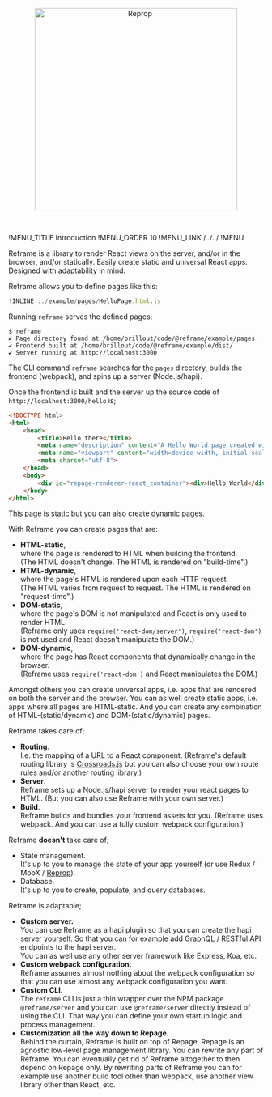 [<p align="center"><img src='https://github.com/brillout-test/reprop-test/blob/master/docs/logo/logo-title.svg' width=400 style=    "max-width:100%;" alt="Reprop"/></p>](https://github.com/brillout/reprop)
<br/>

!MENU_TITLE Introduction
!MENU_ORDER 10
!MENU_LINK /../../
!MENU

Reframe is a library to render React views on the server, and/or in the browser, and/or statically.
Easily create static and universal React apps.
Designed with adaptability in mind.


Reframe allows you to define pages like this:

~~~js
!INLINE ../example/pages/HelloPage.html.js
~~~

Running `reframe` serves the defined pages:

~~~shell
$ reframe
✔ Page directory found at /home/brillout/code/@reframe/example/pages
✔ Frontend built at /home/brillout/code/@reframe/example/dist/
✔ Server running at http://localhost:3000
~~~

The CLI command `reframe` searches for the `pages` directory, builds the frontend (webpack), and spins up a server (Node.js/hapi).

Once the frontend is built and the server up the source code of `http://localhost:3000/hello` is;

~~~html
<!DOCTYPE html>
<html>
    <head>
        <title>Hello there</title>
        <meta name="description" content="A Hello World page created with Reframe.">
        <meta name="viewport" content="width=device-width, initial-scale=1, maximum-scale=1">
        <meta charset="utf-8">
    </head>
    <body>
        <div id="repage-renderer-react_container"><div>Hello World</div></div>
    </body>
</html>
~~~

This page is static but you can also create dynamic pages.

With Reframe you can create pages that are:

 - **HTML-static**,
   <br/>
   where the page is rendered to HTML when building the frontend.
   <br/>
   (The HTML doesn't change. The HTML is rendered on "build-time".)
 - **HTML-dynamic**,
   <br/>
   where the page's HTML is rendered upon each HTTP request.
   <br/>
   (The HTML varies from request to request. The HTML is rendered on "request-time".)
 - **DOM-static**,
   <br/>
   where the page's DOM is not manipulated and React is only used to render HTML.
   <br/>
   (Reframe only uses `require('react-dom/server')`, `require('react-dom')` is not used and React doesn't manipulate the DOM.)
 - **DOM-dynamic**,
   <br/>
   where the page has React components that dynamically change in the browser.
   <br/>
   (Reframe uses `require('react-dom')` and React manipulates the DOM.)

Amongst others you can create universal apps, i.e. apps that are rendered on both the server and the browser.
You can as well create static apps, i.e. apps where all pages are HTML-static.
And you can create any combination of HTML-(static/dynamic) and DOM-(static/dynamic) pages.


Reframe takes care of;

 - **Routing**.
   <br/>
   I.e. the mapping of a URL to a React component. (Reframe's default routing library is [Crossroads.js](https://github.com/millermedeiros/crossroads.js) but you can also choose your own route rules and/or another routing library.)
 - **Server**.
   <br/>
   Reframe sets up a Node.js/hapi server to render your react pages to HTML. (But you can also use Reframe with your own server.)
 - **Build**.
   <br/>
   Reframe builds and bundles your frontend assets for you. (Reframe uses webpack. And you can use a fully custom webpack configuration.)


Reframe **doesn't** take care of;

 - State management.
   <br/>
   It's up to you to manage the state of your app yourself (or use Redux / MobX / [Reprop](https://github.com/brillout/reprop)).
 - Database.
   <br/>
   It's up to you to create, populate, and query databases.


Reframe is adaptable;

 - **Custom server.**
   <br/>
   You can use Reframe as a hapi plugin so that you can create the hapi server yourself. So that you can for example add GraphQL / RESTful API endpoints to the hapi server.
   <br/>
   You can as well use any other server framework like Express, Koa, etc.
 - **Custom webpack configuration.**
   <br/>
   Reframe assumes almost nothing about the webpack configuration so that you can use almost any webpack configuration you want.
 - **Custom CLI.**
   <br/>
   The `reframe` CLI is just a thin wrapper over the NPM package `@reframe/server`
   and you can use `@reframe/server` directly instead of using the CLI.
   That way you can define your own startup logic and process management.
 - **Customization all the way down to Repage.**
   <br/>
   Behind the curtain,
   Reframe is built on top of Repage.
   Repage is an agnostic low-level page management library.
   You can rewrite any part of Reframe.
   You can eventually get rid of Reframe altogether to then depend on Repage only.
   By rewriting parts of Reframe you can for example
   use another build tool other than webpack,
   use another view library other than React,
   etc.
